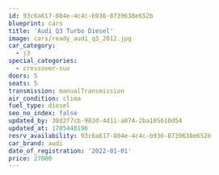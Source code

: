 ```yaml
---
id: 93c6a617-804e-4c4c-b936-8739638e652b
blueprint: cars
title: 'Audi Q3 Turbo Diesel'
image: cars/ready_audi_q3_2012.jpg
car_category:
  - j3
special_categories:
  - crossover-suv
doors: 5
seats: 5
transmission: manualTransmission
air_condition: clima
fuel_type: diesel
seo_no_index: false
updated_by: 38d2f7cb-982d-4d11-a874-2ba105610d54
updated_at: 1705448196
resrv_availability: 93c6a617-804e-4c4c-b936-8739638e652b
car_brand: audi
date_of_registration: '2022-01-01'
price: 27000
---
```

